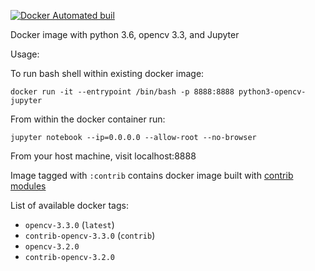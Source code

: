 [![Docker Automated buil](https://img.shields.io/docker/automated/jjanzic/docker-python3-opencv.svg)]()

Docker image with python 3.6, opencv 3.3, and Jupyter

Usage:

To run bash shell within existing docker image:      
    
    docker run -it --entrypoint /bin/bash -p 8888:8888 python3-opencv-jupyter

From within the docker container run:     
    
    jupyter notebook --ip=0.0.0.0 --allow-root --no-browser

From your host machine, visit localhost:8888



Image tagged with `:contrib` contains docker image built with [contrib modules](https://github.com/opencv/opencv_contrib/)

List of available docker tags:

- `opencv-3.3.0` (`latest`)
- `contrib-opencv-3.3.0` (`contrib`)
- `opencv-3.2.0`
- `contrib-opencv-3.2.0`
